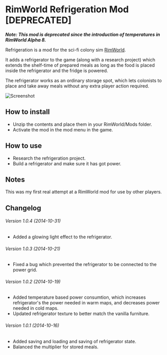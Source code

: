 RimWorld Refrigeration Mod [DEPRECATED]
==========================
**_Note: This mod is deprecated since the introduction of temperatures in RimWorld Alpha 8._**

Refrigeration is a mod for the sci-fi colony sim [RimWorld](https://rimworldgame.com/ "RimWorld").

It adds a refrigerator to the game (along with a research project) which extends the shelf-time of prepared meals as long as the food is placed inside the refrigerator and the fridge is powered.

The refrigerator works as an ordinary storage spot, which lets colonists to place and take away meals without any extra player action required.

![Screenshot](https://cloud.githubusercontent.com/assets/1156633/4654449/4a7fb728-54b7-11e4-969f-04db7ffb08c8.png)

## How to install
- Unzip the contents and place them in your RimWorld/Mods folder.
- Activate the mod in the mod menu in the game.

## How to use
- Research the refrigeration project.
- Build a refrigerator and make sure it has got power.

## Notes
This was my first real attempt at a RimWorld mod for use by other players.

## Changelog
###### Version 1.0.4 (2014-10-31)
- Added a glowing light effect to the refrigerator.

###### Version 1.0.3 (2014-10-21)
- Fixed a bug which prevented the refrigerator to be connected to the power grid.

###### Version 1.0.2 (2014-10-19)
- Added temperature based power consumtion, which increases refrigerator's the power needed in warm maps, and decreases power needed in cold maps.
- Updated refrigerator texture to better match the vanilla furniture.

###### Version 1.0.1 (2014-10-16)
- Added saving and loading and saving of refrigerator state.
- Balanced the multiplier for stored meals.

